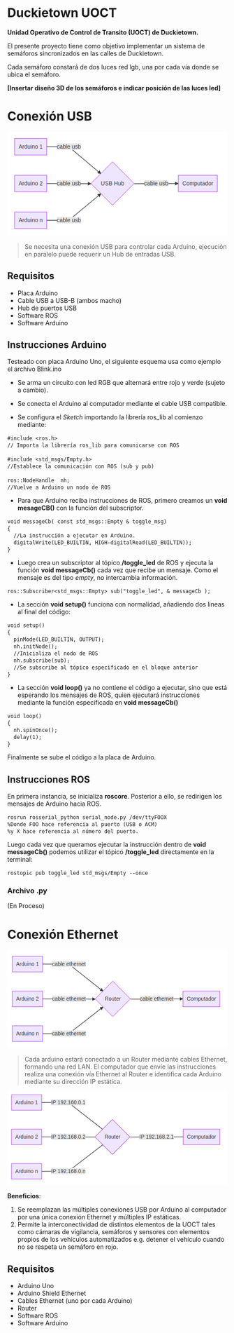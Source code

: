 # Duckietown UOCT
**Unidad Operativo de Control de Transito (UOCT) de Duckietown.**

El presente proyecto tiene como objetivo implementar un sistema de semáforos sincronizados en las calles de Duckietown.

Cada semáforo constará de dos luces red lgb, una por cada vía donde se ubica el semáforo.

**[Insertar diseño 3D de los semáforos e indicar posición de las luces led]**

# Conexión USB

![usb-conection](https://raw.githubusercontent.com/tomvillegasm/duckietown-uoct/master/img/usb-conection.png)

>Se necesita una conexión USB para controlar cada Arduino, ejecución en paralelo puede requerir un Hub de entradas USB.

## Requisitos

* Placa Arduino
* Cable USB a USB-B (ambos macho)
* Hub de puertos USB
* Software ROS
* Software Arduino

## Instrucciones Arduino

Testeado con placa Arduino Uno, el siguiente esquema usa como ejemplo el archivo Blink.ino

* Se arma un circuito con led RGB que alternará entre rojo y verde (sujeto a cambio).

* Se conecta el Arduino al computador mediante el cable USB compatible.

* Se configura el _Sketch_ importando la librería ros_lib al comienzo mediante:

```
#include <ros.h>
// Importa la librería ros_lib para comunicarse con ROS

#include <std_msgs/Empty.h>
//Establece la comunicación con ROS (sub y pub)

ros::NodeHandle  nh;
//Vuelve a Arduino un nodo de ROS
```

* Para que Arduino reciba instrucciones de ROS, primero creamos un **void mesageCB()** con la función del subscriptor.

```
void messageCb( const std_msgs::Empty & toggle_msg)
{
  //La instrucción a ejecutar en Arduino.
  digitalWrite(LED_BUILTIN, HIGH-digitalRead(LED_BUILTIN));
}
```

* Luego crea un subscriptor al tópico **/toggle_led** de ROS y ejecuta la función **void messageCb()** cada vez que recibe un mensaje. Como el mensaje es del tipo _empty_, no intercambia información.

```
ros::Subscriber<std_msgs::Empty> sub("toggle_led", & messageCb );
```

* La sección **void setup()** funciona con normalidad, añadiendo dos lineas al final del código:

```
void setup()
{
  pinMode(LED_BUILTIN, OUTPUT);
  nh.initNode();
  //Inicializa el nodo de ROS
  nh.subscribe(sub);
  //Se subscribe al tópico especificado en el bloque anterior
}
```

* La sección **void loop()** ya no contiene el código a ejecutar, sino que está esperando los mensajes de ROS, quien ejecutará instrucciones mediante la función especificada en **void messageCb()**

```
void loop()
{  
  nh.spinOnce();
  delay(1);
}
```

Finalmente se sube el código a la placa de Arduino.

## Instrucciones ROS

En primera instancia, se inicializa **roscore**. Posterior a ello, se redirigen los mensajes de Arduino hacia ROS.

```
rosrun rosserial_python serial_node.py /dev/ttyFOOX
%Donde FOO hace referencia al puerto (USB o ACM)
%y X hace referencia al número del puerto.
```

Luego cada vez que queramos ejecutar la instrucción dentro de **void messageCb()** podemos utilizar el tópico **/toggle_led** directamente en la terminal:

```
rostopic pub toggle_led std_msgs/Empty --once
```

### Archivo .py

(En Proceso)

# Conexión Ethernet

![ethernet-conection](https://raw.githubusercontent.com/tomvillegasm/duckietown-uoct/master/img/ethernet-conection.png)

>Cada arduino estará conectado a un Router mediante cables Ethernet, formando una red LAN. El computador que envíe las instrucciones realiza una conexión vía Ethernet al Router e identifica cada Arduino mediante su dirección IP estática.

![ethernet-view](https://raw.githubusercontent.com/tomvillegasm/duckietown-uoct/master/img/ethernet-view.png)

**Beneficios**:
1. Se reemplazan las múltiples conexiones USB por Arduino al computador por una única conexión Ethernet y múltiples IP estáticas.
2. Permite la interconectividad de distintos elementos de la UOCT tales como cámaras de vigilancia, semáforos y sensores con elementos propios de los vehículos automatizados e.g. detener el vehículo cuando no se respeta un semáforo en rojo.

## Requisitos

* Arduino Uno
* Arduino Shield Ethernet
* Cables Ethernet (uno por cada Arduino)
* Router
* Software ROS
* Software Arduino
